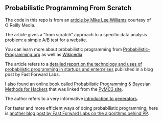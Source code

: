 ## Probabilistic Programming From Scratch

The code in this repo is from an [article by Mike Lee Williams](https://www.oreilly.com/learning/probabilistic-programming-from-scratch) courtesy of O'Reilly Media.  

The article gives a "from scratch" approach to a specific data analysis problem: a simple A/B test for a website.

You can learn more about probabilistic programming from [Probabilistic-Programming.org](http://probabilistic-programming.org/wiki/Home) as well as [Wikipedia](https://en.wikipedia.org/wiki/Probabilistic_programming_language).  

The article refers to a [detailed report on the technology and uses of probabilistic programming in startups and enterprises](http://blog.fastforwardlabs.com/2017/01/18/new-research-on-probabilistic-programming.html) published in a blog post by Fast Forward Labs.  

I also found an online book called [Probabilistic Programming & Bayesian Methods for Hackers](https://camdavidsonpilon.github.io/Probabilistic-Programming-and-Bayesian-Methods-for-Hackers/) that was linked from the [PyMC3 site](https://pymc-devs.github.io/pymc3/).  

The author refers to a very informative [introduction to generators](https://nedbatchelder.com/text/iter.html).  

For faster and more efficient ways of doing probabilistic programming, here is [another blog post by Fast Forward Labs on the algorithms behind PP](http://blog.fastforwardlabs.com/2017/01/30/the-algorithms-behind-probabilistic-programming.html).
